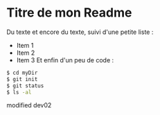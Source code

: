 # Titre de mon Readme
Du texte et encore du texte, suivi d'une petite liste :
 - Item 1
 - Item 2
 - Item 3
Et enfin d'un peu de code :
```sh
$ cd myDir
$ git init
$ git status
$ ls -al
```
modified dev02